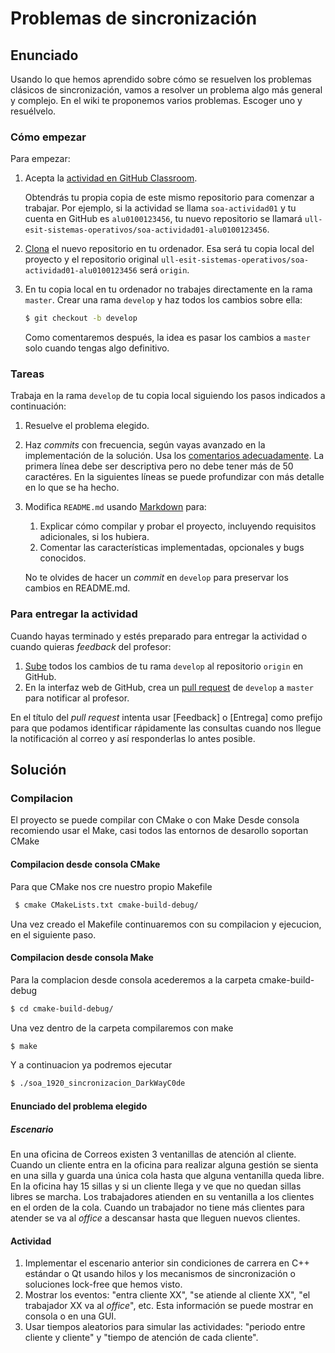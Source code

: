 
# Problemas de sincronización
## Enunciado 
Usando lo que hemos aprendido sobre cómo se resuelven los problemas clásicos de sincronización, vamos a resolver un problema algo más general y complejo.
En el wiki te proponemos varios problemas.
Escoger uno y resuélvelo. 

### Cómo empezar

Para empezar:

 1. Acepta la [actividad en GitHub Classroom](https://classroom.github.com/a/W-o4ockm).

    Obtendrás tu propia copia de este mismo repositorio para comenzar a trabajar.
    Por ejemplo, si la actividad se llama `soa-actividad01` y tu cuenta en GitHub es `alu0100123456`, tu nuevo repositorio se llamará `ull-esit-sistemas-operativos/soa-actividad01-alu0100123456`.

 2. [Clona](http://git.github.io/git-reference/#clone) el nuevo repositorio en tu ordenador.
 Esa será tu copia local del proyecto y el repositorio original `ull-esit-sistemas-operativos/soa-actividad01-alu0100123456` será `origin`.

 3. En tu copia local en tu ordenador no trabajes directamente en la rama `master`.
 Crear una rama `develop` y haz todos los cambios sobre ella:

    ~~~~.sh
    $ git checkout -b develop
    ~~~~

    Como comentaremos después, la idea es pasar los cambios a `master` solo cuando tengas algo definitivo. 

### Tareas

Trabaja en la rama `develop` de tu copia local siguiendo los pasos indicados a continuación:

 1. Resuelve el problema elegido.

 1. Haz _commits_ con frecuencia, según vayas avanzado en la implementación de la solución.
Usa los [comentarios adecuadamente](https://docs.google.com/presentation/d/1EXEiEz1d__aHQvAYcPFOiwzlRMunIsDUlJ4tMMYaFig/edit#slide=id.g351ee290dd_2_105).
La primera línea debe ser descriptiva pero no debe tener más de 50 caractéres.
En la siguientes líneas se puede profundizar con más detalle en lo que se ha hecho.

 1. Modifica `README.md` usando [Markdown](https://guides.github.com/features/mastering-markdown/) para:
    1. Explicar cómo compilar y probar el proyecto, incluyendo requisitos adicionales, si los hubiera.
    2. Comentar las características implementadas, opcionales y bugs conocidos.

    No te olvides de hacer un _commit_ en `develop` para preservar los cambios en README.md.

### Para entregar la actividad

Cuando hayas terminado y estés preparado para entregar la actividad o cuando quieras _feedback_ del profesor:

 1. [Sube](http://git.github.io/git-reference/#push) todos los cambios de tu rama `develop` al repositorio `origin` en GitHub.
 2. En la interfaz web de GitHub, crea un [pull request](https://help.github.com/articles/creating-a-pull-request) de
 `develop` a `master` para notificar al profesor.
 
En el título del _pull request_ intenta usar [Feedback] o [Entrega] como prefijo para que podamos identificar rápidamente las consultas cuando nos llegue la notificación al correo y así responderlas lo antes posible.

## Solución

### Compilacion

El proyecto se puede compilar con CMake o con Make
Desde consola recomiendo usar el Make, casi todos las entornos de desarollo soportan CMake

 #### Compilacion desde consola CMake
 Para que CMake nos cre nuestro propio Makefile
~~~~.sh 
 $ cmake CMakeLists.txt cmake-build-debug/
 ~~~~  
 Una vez creado el Makefile continuaremos con su compilacion y ejecucion, en el siguiente paso.
 
 #### Compilacion desde consola Make
 Para la complacion desde consola acederemos a la carpeta cmake-build-debug
 ~~~~.sh 
 $ cd cmake-build-debug/
 ~~~~ 
Una vez dentro de la carpeta compilaremos con make
 ~~~~.sh 
 $ make
 ~~~~ 
Y a continuacion ya podremos ejecutar
 ~~~~.sh 
 $ ./soa_1920_sincronizacion_DarkWayC0de
 ~~~~ 
#### Enunciado del problema elegido
##### Escenario
En una oficina de Correos existen 3 ventanillas de atención al cliente.
Cuando un cliente entra en la oficina para realizar alguna gestión se sienta en una silla y guarda una única cola hasta que alguna ventanilla queda libre.
En la oficina hay 15 sillas y si un cliente llega y ve que no quedan sillas libres se marcha.
Los trabajadores atienden en su ventanilla a los clientes en el orden de la cola.
Cuando un trabajador no tiene más clientes para atender se va al _office_ a descansar hasta que lleguen nuevos clientes.

#### Actividad

1. Implementar el escenario anterior sin condiciones de carrera en C++ estándar o Qt usando hilos y los mecanismos de sincronización o soluciones lock-free que hemos visto.
2. Mostrar los eventos: "entra cliente XX", "se atiende al cliente XX", "el trabajador XX va al _office_", etc.
Esta información se puede mostrar en consola o en una GUI.
3. Usar tiempos aleatorios para simular las actividades: "periodo entre cliente y cliente" y "tiempo de atención de cada cliente".


